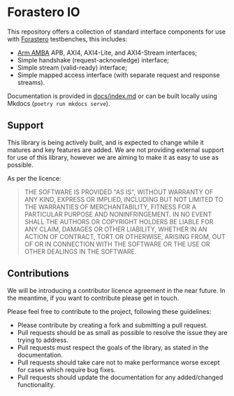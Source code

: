 # Forastero IO

This repository offers a collection of standard interface components for use with
[Forastero](https://forastero.intuity.io) testbenches, this includes:

 * [Arm AMBA](https://developer.arm.com/Architectures/AMBA) APB, AXI4, AXI4-Lite,
   and AXI4-Stream interfaces;
 * Simple handshake (request-acknowledge) interface;
 * Simple stream (valid-ready) interface;
 * Simple mapped access interface (with separate request and response streams).

Documentation is provided in [docs/index.md](docs/index.md) or can be built
locally using Mkdocs (`poetry run mkdocs serve`).

## Support

This library is being actively built, and is expected to change while it matures
and key features are added. We are not providing external support for use of
this library, however we are aiming to make it as easy to use as possible.

As per the licence:

> THE SOFTWARE IS PROVIDED "AS IS", WITHOUT WARRANTY OF ANY KIND, EXPRESS OR
> IMPLIED, INCLUDING BUT NOT LIMITED TO THE WARRANTIES OF MERCHANTABILITY,
> FITNESS FOR A PARTICULAR PURPOSE AND NONINFRINGEMENT. IN NO EVENT SHALL THE
> AUTHORS OR COPYRIGHT HOLDERS BE LIABLE FOR ANY CLAIM, DAMAGES OR OTHER
> LIABILITY, WHETHER IN AN ACTION OF CONTRACT, TORT OR OTHERWISE, ARISING FROM,
> OUT OF OR IN CONNECTION WITH THE SOFTWARE OR THE USE OR OTHER DEALINGS IN THE
> SOFTWARE.

## Contributions

We will be introducing a contributor licence agreement in the near future. In
the meantime, if you want to contribute please get in touch.

Please feel free to contribute to the project, following these guidelines:

 * Please contribute by creating a fork and submitting a pull request.
 * Pull requests should be as small as possible to resolve the issue they are
   trying to address.
 * Pull requests must respect the goals of the library, as stated in the
   documentation.
 * Pull requests should take care not to make performance worse except for cases
   which require bug fixes.
 * Pull requests should update the documentation for any added/changed
   functionality.
